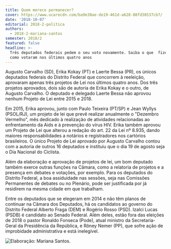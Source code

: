```yaml
---
title: Quem merece permanecer?
cover: https://www.ucarecdn.com/ba9e38ae-de19-461d-a628-88fd38537cb7/
date: '2018-10-07'
editorial: 2018-2-politica
authors:
  - 2018-2-mariana-santos
semester: 2018/2
featured: false
headline: >-
  Três deputados federais pedem o seu voto novamente. Saiba o que  fizeram e
  como votaram nos últimos quatro anos
---
```

Augusto Carvalho (SD), Erika Kokay (PT) e Laerte Bessa (PR), os únicos deputados federais do Distrito Federal que concorrem à reeleição, aprovaram apenas três projetos de Lei nos últimos quatro anos. Dos três projetos aprovados, dois são de autoria de Erika Kokay e o outro, de Augusto Carvalho. O deputado e delegado Laerte Bessa não aprovou nenhum Projeto de Lei entre 2015 e 2018.

Em 2015, Erika aprovou, junto com Paulo Teixeira (PT/SP) e Jean Wyllys (PSOL/RJ), um projeto de lei que prevê realizar anualmente o "Dezembro Vermelho", mês dedicado à realização de atividades relacionadas ao enfrentamento da Aids e à prevenção do vírus HIV. Erika também aprovou um Projeto de Lei que alterou a  redação do art. 22 da Lei nº 8.935, dando maiores responsabilidades a notários e registradores nos cartórios brasileiros. O único Projeto de Lei aprovado por Augusto Carvalho contou com a autoria de outros 16 deputados e instituiu que o dia 19 de agosto seja o Dia Nacional do Ciclista.

 Além da elaboração e aprovação de projetos de lei, um bom deputado também exerce outras funções na Câmara, como a relatoria de projetos e a presença em debates e votações, por exemplo. Para os deputados do Distrito Federal, a boa assiduidade nas sessões, seja nas Comissões Permanentes de debates ou no Plenário, pode ser justificada por já residirem na mesma cidade em que trabalham.

Entre os deputados que se elegeram em 2014 e não têm planos de continuar na Câmara dos Deputados, há os candidatos ao governo do Distrito Federal Alberto Fraga (DEM) e Rogério Rosso (PSD). Izalci Lucas (PSDB) é candidato ao Senado Federal. Além deles, estão fora das eleições de 2018 o pastor Ronaldo Fonseca (Pode), atual ministro da Secretaria-Geral da Presidência da República, e Rôney Nemer (PP), que sofre ação de improbidade administrativa e está inelegível.

![Elaboração: Mariana Santos.](https://www.ucarecdn.com/cf60e2ad-e91b-420a-a2ed-2b906e618b8c/)
